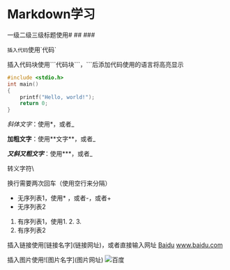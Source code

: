 # Markdown学习
一级二级三级标题使用\# ## ###

`插入代码`使用\`代码`

插入代码块使用\```代码块\```，\```后添加代码使用的语言将高亮显示

```c
#include <stdio.h>
int main()
{
    printf("Hello, world!");
    return 0;
}
```

_斜体文字_：使用\*，或者\_

**加粗文字**：使用\*\*文字\*\*，或者\_

***又斜又粗文字***：使用\*\*\*，或者\_

转义字符\

换行需要两次回车（使用空行来分隔）

* 无序列表1，使用\* ，或者\-，或者\+
* 无序列表2

1. 有序列表1，使用1. 2. 3.
2. 有序列表2

插入链接使用\[链接名字]\(链接网址)，或者直接输入网址
[Baidu](www.baidu.com)
www.baidu.com

插入图片使用\!\[图片名字]\(图片网址)
![百度](https://www.baidu.com/img/PCtm_d9c8750bed0b3c7d089fa7d55720d6cf.png)

